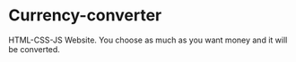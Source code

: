 # Currency-converter
HTML-CSS-JS Website. You choose as much as you want money and it will be converted.
